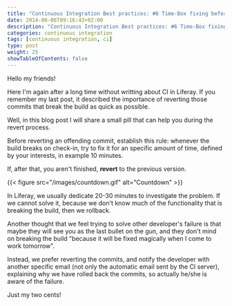 ```yaml
---
title: "Continuous Integration Best practices: #6 Time-Box fixing before reverting"
date: 2014-06-06T09:16:43+02:00
description: "Continuous Integration Best practices: #6 Time-Box fixing before reverting"
categories: continuous integration
tags: [continuous integration, ci]
type: post
weight: 25
showTableOfContents: false
---
```


Hello my friends!

Here I'm again after a long time without writting about CI in Liferay. If you remember my last post, it described the importance of reverting those commits that break the build as quick as possible.

Well, in this blog post I will share a small pill that can help you during the revert process.

Before reverting an offending commit, establish this rule: whenever the build breaks on check-in, try to fix it for an specific amount of time, defined by your interests, in example 10 minutes.
 
If, after that, you aren't finished, **revert** to the previous version.

{{< figure src="/images/countdown.gif" alt="Countdown" >}}

In Liferay, we usually dedicate 20-30 minutes to investigate the problem. If we cannot solve it, because we don't know much of the functionality that is breaking the build, then we rollback.
 
Another thought that we feel trying to solve other developer's failure is that maybe they will see you as the last bullet on the gun, and they don't mind on breaking the build "because it will be fixed magically when I come to work tomorrow".
 
Instead, we prefer reverting the commits, and notify the developer with another specific email (not only the automatic email sent by the CI server), explaining why we have rolled back the commits, so actually he/she is aware of the failure.
 
Just my two cents!
